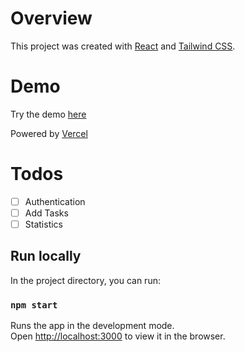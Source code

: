 # Overview

This project was created with [React](https://reactjs.org) and [Tailwind CSS](https://tailwindcss.com).

# Demo

Try the demo [here](https://pomodoro-phi.vercel.app)  


Powered by [Vercel](https://vercel.com/)

# Todos
- [ ] Authentication
- [ ] Add Tasks
- [ ] Statistics

## Run locally

In the project directory, you can run:

### `npm start`

Runs the app in the development mode.\
Open [http://localhost:3000](http://localhost:3000) to view it in the browser.

